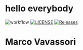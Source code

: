 # hello everybody
![workflow](https://github.com/Vavuz/sem/actions/workflows/main.yml/badge.svg)
[![LICENSE](https://img.shields.io/github/license/Vavuz/sem.svg?style=flat-square)](https://github.com/Vavuz/sem/blob/master/LICENSE)
[![Releases](https://img.shields.io/github/release/Vavuz/sem/all.svg?style=flat-square)](https://github.com/Vavuz/sem/releases)
# Marco Vavassori
